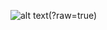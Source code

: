 ![alt text](https://github.com/hikmah76/UCP_20220140185_D/commit/40fe5e6b88813dada4b2bfa85c51fb2d0ae6b876)(?raw=true)
